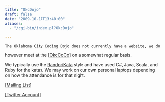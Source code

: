 ```yaml
---
title: "OkcDojo"
draft: false
date: "2009-10-17T13:40:00"
aliases:
  - "/cgi-bin/index.pl?OkcDojo"

---
```

    The Oklahoma City Coding Dojo does not currently have a website, we do
however meet at the [\[OkcCoCo\]](http://www.okccoco.com) on a somewhat
regular basis.

We typically use the [RandoriKata](/RandoriKata) style and have used
C\#, Java, Scala, and Ruby for the katas. We may work on our own
personal laptops depending on how the attendance is for that night.

[\[Mailing List\]](http://groups.google.com/group/okc-dojo/)

[\[Twitter Account\]](http://twitter.com/okcdojo)
